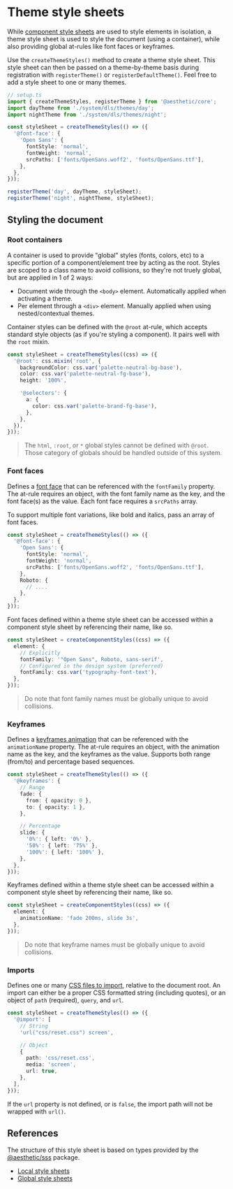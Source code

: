 # Theme style sheets

While [component style sheets](./components.md) are used to style elements in isolation, a theme
style sheet is used to style the document (using a container), while also providing global at-rules
like font faces or keyframes.

Use the `createThemeStyles()` method to create a theme style sheet. This style sheet can then be
passed on a theme-by-theme basis during registration with `registerTheme()` or
`registerDefaultTheme()`. Feel free to add a style sheet to one or many themes.

```ts
// setup.ts
import { createThemeStyles, registerTheme } from '@aesthetic/core';
import dayTheme from './system/dls/themes/day';
import nightTheme from './system/dls/themes/night';

const styleSheet = createThemeStyles(() => ({
  '@font-face': {
    'Open Sans': {
      fontStyle: 'normal',
      fontWeight: 'normal',
      srcPaths: ['fonts/OpenSans.woff2', 'fonts/OpenSans.ttf'],
    },
  },
}));

registerTheme('day', dayTheme, styleSheet);
registerTheme('night', nightTheme, styleSheet);
```

## Styling the document

### Root containers

A container is used to provide "global" styles (fonts, colors, etc) to a specific portion of a
component/element tree by acting as the root. Styles are scoped to a class name to avoid collisions,
so they're not truely global, but are applied in 1 of 2 ways:

- Document wide through the `<body>` element. Automatically applied when activating a theme.
- Per element through a `<div>` element. Manually applied when using nested/contextual themes.

Container styles can be defined with the `@root` at-rule, which accepts standard style objects (as
if you're styling a component). It pairs well with the `root` mixin.

```ts
const styleSheet = createThemeStyles((css) => ({
  '@root': css.mixin('root', {
    backgroundColor: css.var('palette-neutral-bg-base'),
    color: css.var('palette-neutral-fg-base'),
    height: '100%',

    '@selectors': {
      a: {
        color: css.var('palette-brand-fg-base'),
      },
    },
  }),
}));
```

> The `html`, `:root`, or `*` global styles cannot be defined with `@root`. Those category of
> globals should be handled outside of this system.

### Font faces

Defines a [font face](https://developer.mozilla.org/en-US/docs/Web/CSS/@font-face) that can be
referenced with the `fontFamily` property. The at-rule requires an object, with the font family name
as the key, and the font face(s) as the value. Each font face requires a `srcPaths` array.

To support multiple font variations, like bold and italics, pass an array of font faces.

```ts
const styleSheet = createThemeStyles(() => ({
  '@font-face': {
    'Open Sans': {
      fontStyle: 'normal',
      fontWeight: 'normal',
      srcPaths: ['fonts/OpenSans.woff2', 'fonts/OpenSans.ttf'],
    },
    Roboto: {
      // ....
    },
  },
}));
```

Font faces defined within a theme style sheet can be accessed within a component style sheet by
referencing their name, like so.

```ts
const styleSheet = createComponentStyles((css) => ({
  element: {
    // Explicitly
    fontFamily: '"Open Sans", Roboto, sans-serif',
    // Configured in the design system (preferred)
    fontFamily: css.var('typography-font-text'),
  },
}));
```

> Do note that font family names must be globally unique to avoid collisions.

### Keyframes

Defines a [keyframes animation](https://developer.mozilla.org/en-US/docs/Web/CSS/@keyframes) that
can be referenced with the `animationName` property. The at-rule requires an object, with the
animation name as the key, and the keyframes as the value. Supports both range (from/to) and
percentage based sequences.

```ts
const styleSheet = createThemeStyles(() => ({
  '@keyframes': {
    // Range
    fade: {
      from: { opacity: 0 },
      to: { opacity: 1 },
    },

    // Percentage
    slide: {
      '0%': { left: '0%' },
      '50%': { left: '75%' },
      '100%': { left: '100%' },
    },
  },
}));
```

Keyframes defined within a theme style sheet can be accessed within a component style sheet by
referencing their name, like so.

```ts
const styleSheet = createComponentStyles((css) => ({
  element: {
    animationName: 'fade 200ms, slide 3s',
  },
}));
```

> Do note that keyframe names must be globally unique to avoid collisions.

### Imports

Defines one or many [CSS files to import](https://developer.mozilla.org/en-US/docs/Web/CSS/@import),
relative to the document root. An import can either be a proper CSS formatted string (including
quotes), or an object of `path` (required), `query`, and `url`.

```ts
const styleSheet = createThemeStyles(() => ({
  '@import': [
    // String
    'url("css/reset.css") screen',

    // Object
    {
      path: 'css/reset.css',
      media: 'screen',
      url: true,
    },
  ],
}));
```

If the `url` property is not defined, or is `false`, the import path will not be wrapped with
`url()`.

## References

The structure of this style sheet is based on types provided by the
[@aesthetic/sss](../../packages/sss/README.md) package.

- [Local style sheets](../../packages/sss/local.md)
- [Global style sheets](../../packages/sss/global.md)
